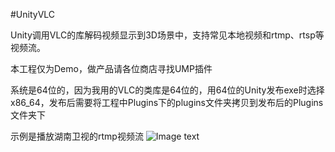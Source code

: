 #UnityVLC

Unity调用VLC的库解码视频显示到3D场景中，支持常见本地视频和rtmp、rtsp等视频流。

本工程仅为Demo，做产品请各位商店寻找UMP插件

系统是64位的，因为我用的VLC的类库是64位的，用64位的Unity发布exe时选择x86_64，发布后需要将工程中Plugins下的plugins文件夹拷贝到发布后的Plugins文件夹下

示例是播放湖南卫视的rtmp视频流
![Image text](https://images.gitee.com/uploads/images/2019/0626/100814_893f7478_80624.jpeg)